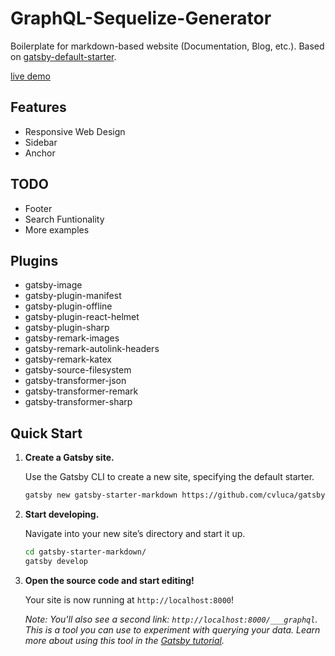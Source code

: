 # GraphQL-Sequelize-Generator

Boilerplate for markdown-based website (Documentation, Blog, etc.). Based on [gatsby-default-starter](https://github.com/gatsbyjs/gatsby-starter-default).

[live demo](https://cvluca.github.io/gatsby-starter-markdown)

## Features

- Responsive Web Design
- Sidebar
- Anchor

## TODO

- Footer
- Search Funtionality
- More examples

## Plugins

- gatsby-image
- gatsby-plugin-manifest
- gatsby-plugin-offline
- gatsby-plugin-react-helmet
- gatsby-plugin-sharp
- gatsby-remark-images
- gatsby-remark-autolink-headers
- gatsby-remark-katex
- gatsby-source-filesystem
- gatsby-transformer-json
- gatsby-transformer-remark
- gatsby-transformer-sharp

## Quick Start

1.  **Create a Gatsby site.**

    Use the Gatsby CLI to create a new site, specifying the default starter.

    ```sh
    gatsby new gatsby-starter-markdown https://github.com/cvluca/gatsby-starter-markdown
    ```

1.  **Start developing.**

    Navigate into your new site’s directory and start it up.

    ```sh
    cd gatsby-starter-markdown/
    gatsby develop
    ```

1.  **Open the source code and start editing!**

    Your site is now running at `http://localhost:8000`!

    _Note: You'll also see a second link: `http://localhost:8000/___graphql`. This is a tool you can use to experiment with querying your data. Learn more about using this tool in the [Gatsby tutorial](https://www.gatsbyjs.org/tutorial/part-five/#introducing-graphiql)._
